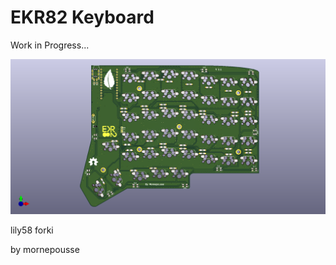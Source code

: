 # EKR82 Keyboard

Work in Progress...

![EKR82image](https://github.com/mornepousse/EKR82/blob/master/images/EKR82.png)


lily58 forki

by mornepousse
